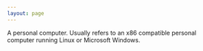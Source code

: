 ```yaml
---
layout: page
---
```


A personal computer. Usually refers to an x86 compatible personal computer running Linux or Microsoft Windows.
